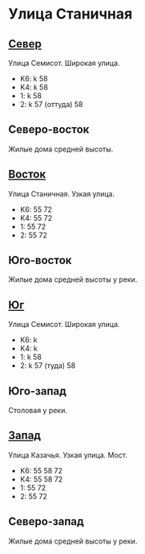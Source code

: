 # Улица Станичная

## [Север](./10430065.md)

Улица Семисот.
Широкая улица.

* K6:   k
        58
* K4:   k
        58
* 1:    k
        58
* 2:    k
        57 (оттуда) 58

## Северо-восток

Жилые дома средней высоты.

## [Восток](./10440075.md)

Улица Станичная.
Узкая улица.

* K6:   55  72
* K4:   55  72
* 1:    55  72
* 2:    55  72

## Юго-восток

Жилые дома средней высоты у реки.

## [Юг](./10430077.md)

Улица Семисот.
Широкая улица.

* K6:   k
* K4:   k
* 1:    k
        58
* 2:    k
        57 (туда)   58

## Юго-запад

Столовая у реки.

## [Запад](./10420075.md)

Улица Казачья.
Узкая улица.
Мост.

* K6:   55  58  72
* K4:   55  58  72
* 1:    55  72
* 2:    55  72

## Северо-запад

Жилые дома средней высоты у реки.
